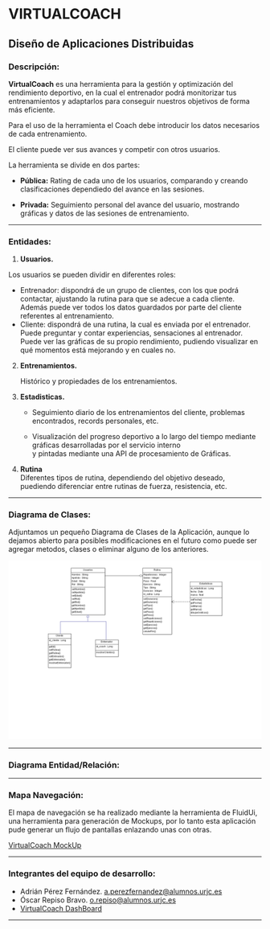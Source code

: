 ﻿
# VIRTUALCOACH
## Diseño de Aplicaciones Distribuidas  


### **Descripción:** 
  
  **VirtualCoach** es una herramienta para la gestión y optimización del rendimiento deportivo, en la cual el entrenador podrá monitorizar tus entrenamientos y adaptarlos para conseguir nuestros objetivos de forma más eficiente.

  Para el uso de la herramienta el Coach debe introducir los datos necesarios de cada entrenamiento.  

  El cliente puede ver sus avances y competir con otros usuarios.  

  La herramienta se divide en dos partes:   
    
  - **Pública:** Rating de cada uno de los usuarios, comparando y creando clasificaciones dependiedo del avance en las sesiones.
    
  - **Privada:** Seguimiento personal del avance del usuario, mostrando gráficas y datos de las sesiones de entrenamiento.
  

  - - -
### **Entidades:**
  
  1. **Usuarios.**    

  Los usuarios se pueden dividir en diferentes roles:  

   * Entrenador: dispondrá de un grupo de clientes, con los que podrá contactar, ajustando la rutina para que se adecue a cada cliente. Además puede ver todos los datos guardados por parte del cliente referentes al entrenamiento.
   * Cliente: dispondrá de una rutina, la cual es enviada por el entrenador. Puede preguntar y contar experiencias, sensaciones al entrenador. Puede ver las gráficas de su propio rendimiento, pudiendo visualizar en qué momentos está mejorando y en cuales no.


  2. **Entrenamientos.**  
    
      Histórico y propiedades  de los entrenamientos.

  3. **Estadisticas.**
      
      - Seguimiento diario de los entrenamientos del cliente, problemas encontrados, records personales, etc.  

      - Visualización del progreso deportivo a lo largo del tiempo mediante gráficas desarrolladas por el servicio interno  
       y pintadas mediante una API de procesamiento de Gráficas.  

  4.  **Rutina**  
      Diferentes tipos de rutina, dependiendo del objetivo deseado, puediendo diferenciar entre rutinas de fuerza, resistencia, etc.

  - - -
### **Diagrama de Clases:**  

  Adjuntamos un pequeño Diagrama de Clases de la Aplicación, aunque lo dejamos abierto para posibles modificaciones en el futuro como puede ser agregar metodos,
  clases o eliminar alguno de los anteriores.
  
  ![](imagenes/Diagrama.png "Diagrama")

  - - -
### **Diagrama Entidad/Relación:**  

- - -
### **Mapa Navegación:** 

El mapa de navegación se ha realizado mediante la herramienta de FluidUi, una herramienta para generación de Mockups, por lo tanto esta aplicación pude 
generar un flujo de pantallas enlazando unas con otras.

[VirtualCoach MockUp](https://marvelapp.com/50ihf00)
- - -
### **Integrantes del equipo de desarrollo:**

  - Adrián Pérez Fernández. [a.perezfernandez@alumnos.urjc.es](a.perezfernandez@alumnos.urjc.es)
  - Óscar Repiso Bravo. [o.repiso@alumnos.urjc.es](o.repiso@alumnos.urjc.es) 
  - [VirtualCoach DashBoard]( https://trello.com/b/UXnlMufa)

- - -